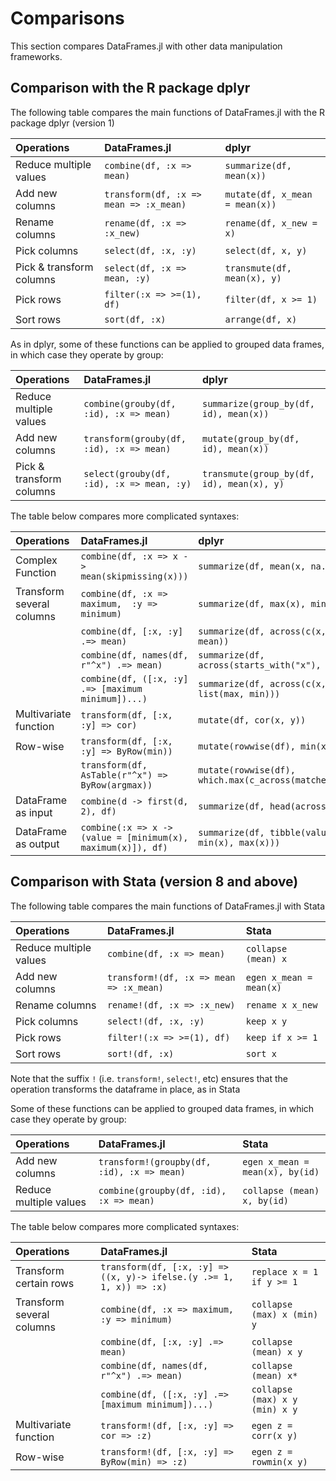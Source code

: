 # Comparisons

This section compares DataFrames.jl with other data manipulation frameworks.

## Comparison with the R package dplyr

The following table compares the main functions of DataFrames.jl with the R package dplyr (version 1)

|Operations| DataFrames.jl       | dplyr |
|:------------|:------------|:------------|
|Reduce multiple values|`combine(df, :x => mean)`|`summarize(df, mean(x))`|
|Add new columns|`transform(df, :x => mean => :x_mean)`|`mutate(df, x_mean = mean(x))`|
|Rename columns|`rename(df, :x => :x_new)`|`rename(df, x_new = x)`|
|Pick columns|`select(df, :x, :y)`|`select(df, x, y)`|
|Pick & transform columns|`select(df, :x => mean, :y)`|`transmute(df, mean(x), y)`|
|Pick rows |`filter(:x => >=(1), df)`|`filter(df, x >= 1)`|
|Sort rows|`sort(df, :x)`|`arrange(df, x)`|

As in dplyr, some of these functions can be applied to grouped data frames, in which case they operate by group:

|Operations| DataFrames.jl       | dplyr |
|:------------|:------------|:------------|
|Reduce multiple values|`combine(grouby(df, :id), :x => mean)`|`summarize(group_by(df, id), mean(x))`|
|Add new columns|`transform(grouby(df, :id), :x => mean)`|`mutate(group_by(df, id), mean(x))`|
|Pick & transform columns|`select(grouby(df, :id), :x => mean, :y)`|`transmute(group_by(df, id), mean(x), y)`|


The table below compares more complicated syntaxes:

Operations| DataFrames.jl       | dplyr|
|:------------|:------------|:------------|
|Complex Function |`combine(df, :x => x -> mean(skipmissing(x)))`|`summarize(df, mean(x, na.rm = T))`|
|Transform several columns |`combine(df, :x => maximum,  :y => minimum)`|`summarize(df, max(x), min(y))`|
||`combine(df, [:x, :y] .=> mean)`|`summarize(df, across(c(x, y), mean))`|
||`combine(df, names(df, r"^x") .=> mean)`|`summarize(df, across(starts_with("x"), mean))`|
||`combine(df, ([:x, :y] .=> [maximum minimum])...)`|`summarize(df, across(c(x, y), list(max, min)))`|
|Multivariate function|`transform(df, [:x, :y] => cor)`|`mutate(df, cor(x, y))`|
|Row-wise|`transform(df, [:x, :y] => ByRow(min))`|`mutate(rowwise(df), min(x, y))`|
||`transform(df, AsTable(r"^x") => ByRow(argmax))`|`mutate(rowwise(df), which.max(c_across(matches("^x"))))`|
|DataFrame as input|`combine(d -> first(d, 2), df)`|`summarize(df, head(across(), 2))`|
|DataFrame as output|`combine(:x => x -> (value = [minimum(x), maximum(x)]), df)`|`summarize(df, tibble(value = min(x), max(x)))`|


## Comparison with Stata (version 8 and above)

The following table compares the main functions of DataFrames.jl with Stata 

|Operations| DataFrames.jl | Stata|
|:------------|:------------|:------------|
|Reduce multiple values|`combine(df, :x => mean)`|`collapse (mean) x`|
|Add new columns|`transform!(df, :x => mean => :x_mean)`|`egen x_mean = mean(x)`|
|Rename columns|`rename!(df, :x => :x_new)`|`rename x x_new`|
|Pick columns|`select!(df, :x, :y)`|`keep x y`|
|Pick rows |`filter!(:x => >=(1), df)`|`keep if x >= 1`|
|Sort rows|`sort!(df, :x)`|`sort x`|

Note that the suffix `!` (i.e. `transform!`, `select!`, etc) ensures that the operation transforms the dataframe in place, as in Stata

Some of these functions can be applied to grouped data frames, in which case they operate by group:

|Operations| DataFrames.jl     | Stata|
|:------------|:------------|:------------|
|Add new columns|`transform!(groupby(df, :id), :x => mean)`|`egen x_mean = mean(x), by(id)`|
|Reduce multiple values|`combine(groupby(df, :id), :x => mean)`|`collapse (mean) x, by(id)`|


The table below compares more complicated syntaxes:

Operations| DataFrames.jl | Stata|
|:------------|:------------|:------------|
|Transform certain rows |`transform(df, [:x, :y] => ((x, y)-> ifelse.(y .>= 1, 1, x)) => :x)`|`replace x = 1 if y >= 1`|
|Transform several columns |`combine(df, :x => maximum,  :y => minimum)`|`collapse (max) x (min) y`|
||`combine(df, [:x, :y] .=> mean)`|`collapse (mean) x y`|
||`combine(df, names(df, r"^x") .=> mean)`|`collapse (mean) x*`|
||`combine(df, ([:x, :y] .=> [maximum minimum])...)`|`collapse (max) x y (min) x y`|
|Multivariate function|`transform!(df, [:x, :y] => cor => :z)`|`egen z = corr(x y)`|
|Row-wise|`transform!(df, [:x, :y] => ByRow(min) => :z)`|`egen z = rowmin(x y)`|
